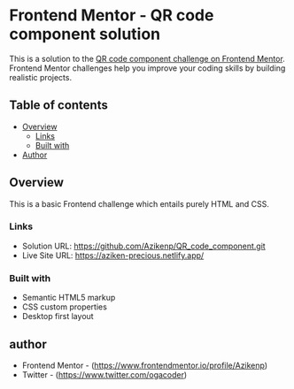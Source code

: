 # Frontend Mentor - QR code component solution

This is a solution to the [QR code component challenge on Frontend Mentor](https://www.frontendmentor.io/challenges/qr-code-component-iux_sIO_H). Frontend Mentor challenges help you improve your coding skills by building realistic projects. 

## Table of contents

- [Overview](#overview)
  - [Links](#links)
  - [Built with](#built-with)
- [Author](#author)

## Overview
This is a basic Frontend challenge which entails purely HTML and CSS.

### Links

- Solution URL: https://github.com/Azikenp/QR_code_component.git
- Live Site URL: https://aziken-precious.netlify.app/


### Built with

- Semantic HTML5 markup
- CSS custom properties
- Desktop first layout

## author

- Frontend Mentor - (https://www.frontendmentor.io/profile/Azikenp)
- Twitter - (https://www.twitter.com/ogacoder)
